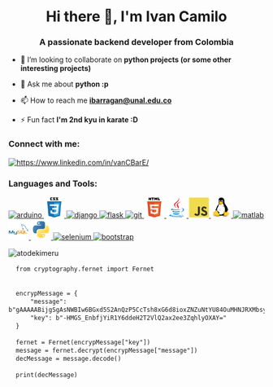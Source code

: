 <h1 align="center">Hi there 👋, I'm Ivan Camilo</h1>
<h3 align="center">A passionate backend developer from Colombia</h3>

- 👯 I’m looking to collaborate on **python projects (or some other interesting projects)**

- 💬 Ask me about **python :p**

- 📫 How to reach me **ibarragan@unal.edu.co**

<!--
- 📝 I regularly write articles on <link>
-->

- ⚡ Fun fact **I'm 2nd kyu in karate :D**

<h3 align="left">Connect with me:</h3>
<p align="left">
<a href="https://linkedin.com/in/https://www.linkedin.com/in/vancabarec/" target="blank"><img align="center" src="https://raw.githubusercontent.com/rahuldkjain/github-profile-readme-generator/master/src/images/icons/Social/linked-in-alt.svg" alt="https://www.linkedin.com/in/vanCBarE/" height="30" width="40" /></a>
</p>

<h3 align="left">Languages and Tools:</h3>
<p align="left"> <a href="https://www.arduino.cc/" target="_blank" rel="noreferrer"> <img src="https://cdn.worldvectorlogo.com/logos/arduino-1.svg" alt="arduino" width="40" height="40"/> </a> <a href="https://www.w3schools.com/css/" target="_blank" rel="noreferrer"> <img src="https://raw.githubusercontent.com/devicons/devicon/master/icons/css3/css3-original-wordmark.svg" alt="css3" width="40" height="40"/> </a> <a href="https://www.djangoproject.com/" target="_blank" rel="noreferrer"> <img src="https://img.icons8.com/windows/344/django.png" alt="django" width="40" height="40"/> </a> <a href="https://flask.palletsprojects.com/" target="_blank" rel="noreferrer"> <img src="https://www.vectorlogo.zone/logos/pocoo_flask/pocoo_flask-icon.svg" alt="flask" width="40" height="40"/> </a> <a href="https://git-scm.com/" target="_blank" rel="noreferrer"> <img src="https://www.vectorlogo.zone/logos/git-scm/git-scm-icon.svg" alt="git" width="40" height="40"/> </a> <a href="https://www.w3.org/html/" target="_blank" rel="noreferrer"> <img src="https://raw.githubusercontent.com/devicons/devicon/master/icons/html5/html5-original-wordmark.svg" alt="html5" width="40" height="40"/> </a> <a href="https://www.java.com" target="_blank" rel="noreferrer"> <img src="https://raw.githubusercontent.com/devicons/devicon/master/icons/java/java-original.svg" alt="java" width="40" height="40"/> </a> <a href="https://developer.mozilla.org/en-US/docs/Web/JavaScript" target="_blank" rel="noreferrer"> <img src="https://raw.githubusercontent.com/devicons/devicon/master/icons/javascript/javascript-original.svg" alt="javascript" width="40" height="40"/> </a> <a href="https://www.linux.org/" target="_blank" rel="noreferrer"> <img src="https://raw.githubusercontent.com/devicons/devicon/master/icons/linux/linux-original.svg" alt="linux" width="40" height="40"/> </a> <a href="https://www.mathworks.com/" target="_blank" rel="noreferrer"> <img src="https://upload.wikimedia.org/wikipedia/commons/2/21/Matlab_Logo.png" alt="matlab" width="40" height="40"/> </a> <a href="https://www.mysql.com/" target="_blank" rel="noreferrer"> <img src="https://raw.githubusercontent.com/devicons/devicon/master/icons/mysql/mysql-original-wordmark.svg" alt="mysql" width="40" height="40"/> </a> <a href="https://www.python.org" target="_blank" rel="noreferrer"> <img src="https://raw.githubusercontent.com/devicons/devicon/master/icons/python/python-original.svg" alt="python" width="40" height="40"/> </a> <a href="https://www.selenium.dev" target="_blank" rel="noreferrer"> <img src="https://raw.githubusercontent.com/detain/svg-logos/780f25886640cef088af994181646db2f6b1a3f8/svg/selenium-logo.svg" alt="selenium" width="40" height="40"/> </a> <a href="https://getbootstrap.com" target="_blank" rel="noreferrer"> <img src="https://upload.wikimedia.org/wikipedia/commons/b/b2/Bootstrap_logo.svg" alt="bootstrap" width="40" height="40" /> </a> </p>

<p><img align="center" src="https://github-readme-stats.vercel.app/api/top-langs?username=atodekimeru&show_icons=true&theme=dark&locale=en&layout=compact" alt="atodekimeru" /></p>

```
  from cryptography.fernet import Fernet


  encrypMessage = {
      "message": b"gAAAAABijgSgAsNWBIw6BGxd5S2AnQzP5CcTsh8xG6d8ioxZNZuNtYU84OuMHNJRXMbsyvJt1XtHqe0RQRp_FnljMfNx0P5LgA==",
      "key": b"-HMGS_EnbfjYiR1Y6ddeH2T2VlQ2ax2ee3ZqhlyOXAY="
  }

  fernet = Fernet(encrypMessage["key"])
  message = fernet.decrypt(encrypMessage["message"])
  decMessage = message.decode()

  print(decMessage)
  
```
